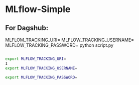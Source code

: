 # MLflow-Simple


## For Dagshub:

MLFLOM_TRACKING_URI= 
MLFLOW_TRACKING_USERNAME=
MLFLOW_TRACKING_PASSWORD=
python script.py



```bash

export MLFLOW_TRACKING_URI=
I
export MLFLOW_TRACKING_USERNAME=

export MLFLOW_TRACKING_PASSWORD=

```
